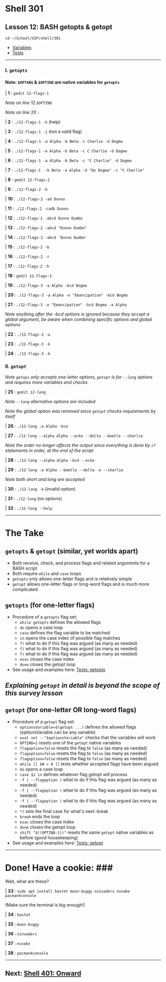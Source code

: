 # Shell 301
## Lesson 12: BASH getopts & getopt

`cd ~/School/VIP/shell/301`

- [Variables](https://github.com/inkVerb/vip/blob/master/Cheat-Sheets/Variables.md)
- [Tests](https://github.com/inkVerb/vip/blob/master/Cheat-Sheets/Tests.md)

___

### I. `getopts`

#### Note: `$OPTARG` & `$OPTIND` are native variables for `getopts`

| **1** : `gedit 12-flags-1`

*Note on line 12 `$OPTIND`*

*Note on line 20 `:`*

| **2** : `./12-flags-1 -h` (help)

| **3** : `./12-flags-1 -j` (not a valid flag)

| **4** : `./12-flags-1 -a Alpha -b Beta -c Charlie -d Dogma`

| **5** : `./12-flags-1 -a Alpha -b Beta -c C Charlie -d Dogma`

| **6** : `./12-flags-1 -a Alpha -b Beta -c "C Charlie" -d Dogma`

| **7** : `./12-flags-1  -b Beta -a Alpha -d "Do Dogma" -c "C Charlie" `

| **8** : `gedit 12-flags-2`

| **9** : `./12-flags-2 -h`

| **10** : `./12-flags-2 -ad Dunno`

| **11** : `./12-flags-2 -cadb Dunno`

| **12** : `./12-flags-2 -abcd Dunno Dumbo`

| **13** : `./12-flags-2 -abcd "Dunno Dumbo"`

| **14** : `./12-flags-2 -abcd 'Dunno Dumbo'`

| **15** : `./12-flags-2 -b`

| **16** : `./12-flags-2 -r`

| **17** : `./12-flags-2 -h`

| **18** : `gedit 12-flags-3`

| **19** : `./12-flags-3 -a Alpha -bcd Bogma`

| **20** : `./12-flags-3 -a Alpha -e "Emancipation" -bcd Bogma`

| **21** : `./12-flags-3 -e "Emancipation" -bcd Bogma -a Alpha`

*Note anything after the -bcd options is ignored because they accept a global argument, be aware when combining specific options and global options*

| **22** : `./12-flags-3 -a`

| **23** : `./12-flags-3 -k`

| **24** : `./12-flags-3 -h`

### II. `getopt`

*Note `getops` only accepts one-letter options, `getopt` is for `--long` options and requires more variables and checks*

| **25** : `gedit 12-long`

*Note `--long` alternative options are included*

*Note the global option was removed since `getopt` checks requirements by itself*

| **26** : `./12-long -a Alpha -bce`

| **27** : `./12-long --alpha Alpha --ecko --delta --beetle --charlie `

*Note the order no longer affects the output since everything is done by `if` statements in order, at the end of the script*

| **28** : `./12-long --alpha Alpha -bcd --ecko`

| **29** : `./12-long -a Alpha --beetle --delta -e --charlie`

*Note both short and long are accepted*

| **30** : `./12-long -k` (invalid option)

| **31** : `./12-long` (no options)

| **32** : `./12-long --help`

___

# The Take

## `getopts` & `getopt` (similar, yet worlds apart)
- Both receive, check, and process flags and related arguments for a BASH script
- Both require `while` and `case` loops
- `getopts` only allows one-letter flags and is relatively simple
- `getopt` allows one-letter flags or long-word flags and is much more complicated

## `getopts` (for one-letter flags)
- Procedure of a `getopts` flag set:
  - `while getopts` defines the allowed flags
  - `do` opens a case loop
  - `case` defines the flag variable to be matched
  - `in` opens the case index of possible flag matches
  - `f)` what to do if this flag was argued (as many as needed)
  - `f)` what to do if this flag was argued (as many as needed)
  - `f)` what to do if this flag was argued (as many as needed)
  - `esac` closes the case index
  - `done` closes the getopt loop
- See usage and examples here: [Tests: getopts](https://github.com/inkVerb/vip/blob/master/Cheat-Sheets/Tests.md#ix-getopts)

## *Explaining `getopt` in detail is beyond the scope of this survey lesson*

## `getopt` (for one-letter OR long-word flags)
- Procedure of a `getopt` flag set:
  - `optionsVariable=$(getopt ...)` defines the allowed flags (optionsVariable can be any variable)
  - `eval set --"$optionsVariable"` checks that the variables will work
  - `OPTIND=1` resets one of the `getopt` native variables
  - `flagoption=false` resets the flag to `false` (as many as needed)
  - `flagoption=false` resets the flag to `false` (as many as needed)
  - `flagoption=false` resets the flag to `false` (as many as needed)
  - `while [[ $# > 0 ]]` tests whether accepted flags have been argued
  - `do` opens a case loop
  - `case $1 in` defines whatever flag getopt will process
  - `-f | --flagoption )` what to do if this flag was argued (as many as needed)
  - `-f | --flagoption )` what to do if this flag was argued (as many as needed)
  - `-f | --flagoption )` what to do if this flag was argued (as many as needed)
  - `*)` sets the final case for what's next: break
  - `break` ends the loop
  - `esac` closes the case index
  - `done` closes the getopt loop
  - `shift "$((OPTIND-1))"` resets the same `getopt` native variables as before (good housekeeping)
- See usage and examples here: [Tests: getopt](https://github.com/inkVerb/vip/blob/master/Cheat-Sheets/Tests.md#x-getopt)

___

# Done! Have a cookie: ### #

Wait, what are these?

| **33** : `sudo apt install bastet moon-buggy ninvaders nsnake pacman4console`

(Make sure the terminal is big enough!)

| **34** : `bastet`

| **35** : `moon-buggy`

| **36** : `ninvaders`

| **37** : `nsnake`

| **38** : `pacman4console`

___

## Next: [Shell 401: Onward](https://github.com/inkVerb/VIP/blob/master/401-shell/README.md)
